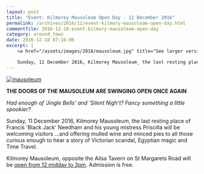 ```yaml
---
layout: post
title: "Event: Kilmorey Mausoleum Open Day - 11 December 2016"
permalink: /archives/2016/12/event-kilmory-mausoleam-open-day.html
commentfile: 2016-12-10-event-kilmory-mausoleam-open-day
category: around_town
date: 2016-12-10 07:16:06
excerpt: |
    <a href="/assets/images/2016/mausoleum.jpg" title="See larger version of - mausoleum"><img src="/assets/images/2016/mausoleum_thumb.jpg" alt="mausoleum" width="150" class="photo right" /></a>

    Sunday, 11 December 2016, Kilmorey Mausoleum¸ the last resting place of Francis 'Black Jack' Needham and his young mistress Priscilla will be welcoming visitors ...and offering mulled wine and minced pies to all those curious enough to hear a story of Victorian scandal, Egyptian magic and Time Travel.
---
```


<a href="/assets/images/2016/mausoleum.jpg" title="See larger version of - mausoleum"><img src="/assets/images/2016/mausoleum_thumb.jpg" alt="mausoleum" class="photo right" /></a>

**THE DOORS OF THE MAUSOLEUM ARE SWINGING OPEN ONCE AGAIN**

*Had enough of 'Jingle Bells' and 'Silent Nigh't? Fancy something a little spookier?*

Sunday, 11 December 2016, Kilmorey Mausoleum¸ the last resting place of Francis 'Black Jack' Needham and his young mistress Priscilla will be welcoming visitors ...and offering mulled wine and minced pies to all those curious enough to hear a story of Victorian scandal, Egyptian magic and Time Travel.

Kilmorey Mausoleum, opposite the Ailsa Tavern on St Margarets Road will be [open from 12 midday to 3pm](/event/event/200705145954). Admission is free.
